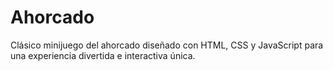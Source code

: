# Ahorcado
Clásico minijuego del ahorcado diseñado con HTML, CSS y JavaScript para una experiencia divertida e interactiva única.
